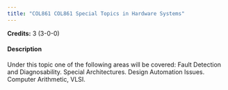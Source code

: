 ```yaml
---
title: "COL861 COL861 Special Topics in Hardware Systems"
---
```

**Credits:** 3 (3-0-0)

#### Description
Under this topic one of the following areas will be covered: Fault Detection and Diagnosability. Special Architectures. Design Automation Issues. Computer Arithmetic, VLSI.